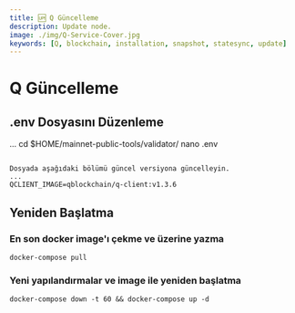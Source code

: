 ```yaml
---
title: 🆙 Q Güncelleme
description: Update node.
image: ./img/Q-Service-Cover.jpg
keywords: [Q, blockchain, installation, snapshot, statesync, update]
---
```


# Q Güncelleme

## .env Dosyasını Düzenleme
...
cd $HOME/mainnet-public-tools/validator/
nano .env
```

Dosyada aşağıdaki bölümü güncel versiyona güncelleyin.
...
QCLIENT_IMAGE=qblockchain/q-client:v1.3.6
```

## Yeniden Başlatma

### En son docker image'ı çekme ve üzerine yazma
```
docker-compose pull
```

### Yeni yapılandırmalar ve image ile yeniden başlatma
```
docker-compose down -t 60 && docker-compose up -d
```



